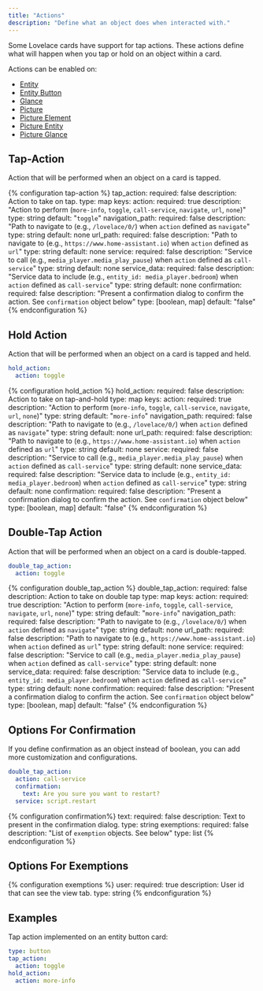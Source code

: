 ```yaml
---
title: "Actions"
description: "Define what an object does when interacted with."
---
```


Some Lovelace cards have support for tap actions. These actions define what will happen when you tap or hold on an object within a card.

Actions can be enabled on:

- [Entity](/lovelace/entities/)
- [Entity Button](/lovelace/entity-button/)
- [Glance](/lovelace/glance/)
- [Picture](/lovelace/picture/)
- [Picture Element](/lovelace/picture-elements/)
- [Picture Entity](/lovelace/picture-entity/)
- [Picture Glance](/lovelace/picture-glance/)

## Tap-Action

Action that will be performed when an object on a card is tapped.

{% configuration tap-action %}
tap_action:
  required: false
  description: Action to take on tap.
  type: map
  keys:
    action:
      required: true
      description: "Action to perform (`more-info`, `toggle`, `call-service`, `navigate`, `url`, `none`)"
      type: string
      default: "`toggle`"
    navigation_path:
      required: false
      description: "Path to navigate to (e.g., `/lovelace/0/`) when `action` defined as `navigate`"
      type: string
      default: none
    url_path:
      required: false
      description: "Path to navigate to (e.g., `https://www.home-assistant.io`) when `action` defined as `url`"
      type: string
      default: none
    service:
      required: false
      description: "Service to call (e.g., `media_player.media_play_pause`) when `action` defined as `call-service`"
      type: string
      default: none
    service_data:
      required: false
      description: "Service data to include (e.g., `entity_id: media_player.bedroom`) when `action` defined as `call-service`"
      type: string
      default: none
    confirmation:
      required: false
      description: "Present a confirmation dialog to confirm the action. See `confirmation` object below"
      type: [boolean, map]
      default: "false"
{% endconfiguration %}

## Hold Action

Action that will be performed when an object on a card is tapped and held.

```yaml
hold_action:
  action: toggle
```

{% configuration hold_action %}
hold_action:
  required: false
  description: Action to take on tap-and-hold
  type: map
  keys:
    action:
      required: true
      description: "Action to perform (`more-info`, `toggle`, `call-service`, `navigate`, `url`, `none`)"
      type: string
      default: "`more-info`"
    navigation_path:
      required: false
      description: "Path to navigate to (e.g., `/lovelace/0/`) when `action` defined as `navigate`"
      type: string
      default: none
    url_path:
      required: false
      description: "Path to navigate to (e.g., `https://www.home-assistant.io`) when `action` defined as `url`"
      type: string
      default: none
    service:
      required: false
      description: "Service to call (e.g., `media_player.media_play_pause`) when `action` defined as `call-service`"
      type: string
      default: none
    service_data:
      required: false
      description: "Service data to include (e.g., `entity_id: media_player.bedroom`) when `action` defined as `call-service`"
      type: string
      default: none
    confirmation:
      required: false
      description: "Present a confirmation dialog to confirm the action. See `confirmation` object below"
      type: [boolean, map]
      default: "false"
{% endconfiguration %}

## Double-Tap Action

Action that will be performed when an object on a card is double-tapped.

```yaml
double_tap_action:
  action: toggle
```

{% configuration double_tap_action %}
double_tap_action:
  required: false
  description: Action to take on double tap
  type: map
  keys:
    action:
      required: true
      description: "Action to perform (`more-info`, `toggle`, `call-service`, `navigate`, `url`, `none`)"
      type: string
      default: "`more-info`"
    navigation_path:
      required: false
      description: "Path to navigate to (e.g., `/lovelace/0/`) when `action` defined as `navigate`"
      type: string
      default: none
    url_path:
      required: false
      description: "Path to navigate to (e.g., `https://www.home-assistant.io`) when `action` defined as `url`"
      type: string
      default: none
    service:
      required: false
      description: "Service to call (e.g., `media_player.media_play_pause`) when `action` defined as `call-service`"
      type: string
      default: none
    service_data:
      required: false
      description: "Service data to include (e.g., `entity_id: media_player.bedroom`) when `action` defined as `call-service`"
      type: string
      default: none
    confirmation:
      required: false
      description: "Present a confirmation dialog to confirm the action. See `confirmation` object below"
      type: [boolean, map]
      default: "false"
{% endconfiguration %}

## Options For Confirmation

If you define confirmation as an object instead of boolean, you can add more customization and configurations.

```yaml
double_tap_action:
  action: call-service
  confirmation:
    text: Are you sure you want to restart?
  service: script.restart
```

{% configuration confirmation%}
text:
  required: false
  description: Text to present in the confirmation dialog.
  type: string
exemptions:
  required: false
  description: "List of `exemption` objects. See below"
  type: list
{% endconfiguration %}

## Options For Exemptions

{% configuration exemptions %}
user:
  required: true
  description: User id that can see the view tab.
  type: string
{% endconfiguration %}

## Examples

Tap action implemented on an entity button card:

```yaml
type: button
tap_action:
  action: toggle
hold_action:
  action: more-info
```
